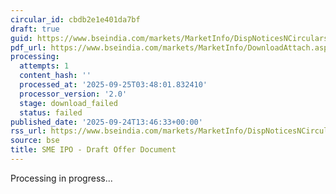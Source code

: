 ```yaml
---
circular_id: cbdb2e1e401da7bf
draft: true
guid: https://www.bseindia.com/markets/MarketInfo/DispNoticesNCirculars.aspx?Noticeid={AE35412C-DA9C-4C05-954C-9BE327CCD3D3}&noticeno=20250924-53&dt=09/24/2025&icount=53&totcount=75&flag=0
pdf_url: https://www.bseindia.com/markets/MarketInfo/DownloadAttach.aspx?id=20250924-53&attachedId=
processing:
  attempts: 1
  content_hash: ''
  processed_at: '2025-09-25T03:48:01.832410'
  processor_version: '2.0'
  stage: download_failed
  status: failed
published_date: '2025-09-24T13:46:33+00:00'
rss_url: https://www.bseindia.com/markets/MarketInfo/DispNoticesNCirculars.aspx?Noticeid={AE35412C-DA9C-4C05-954C-9BE327CCD3D3}&noticeno=20250924-53&dt=09/24/2025&icount=53&totcount=75&flag=0
source: bse
title: SME IPO - Draft Offer Document
---
```


Processing in progress...